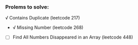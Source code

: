 
### Prolems to solve:
 √ Contains Duplicate (leetcode 217)
 - √ Missing Number (leetcode 268)
- [ ] Find All Numbers Disappeared in an Array (leetcode 448)
